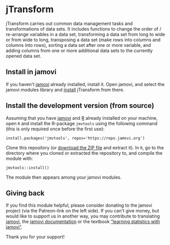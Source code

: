 # jTransform

jTransform carries out common data management tasks and transformations of data
sets. It includes functions to change the order of / re-arrange variables in a
data set, transforming a data set from long to wide or from wide to long,
transposing a data set (make rows into columns and columns into rows), sorting
a data set after one or more variable, and adding columns from one or more
additional data sets to the currently opened data set.

<!---
<center>
<img width="300" src="https://gamlj.github.io/commons/pics/ui.png" class="img-responsive" alt="">
</center>
<br>
--->


## Install in jamovi

If you haven't [jamovi](https://www.jamovi.org/download.html) already installed,
install it. Open jamovi, and select the jamovi modules library and
[install](https://jamovi.readthedocs.io/en/latest/howto/howto_Install_modules.html)
jTransform from there.

<!---
<center>
<img width="600" src="https://gamlj.github.io/glm/install.png" class="img-responsive" alt="">
</center>
--->


## Install the development version (from source)

Assuming that you have [jamovi](https://www.jamovi.org/download.html) and 
[R](https://cloud.r-project.org/) already installed on your machine, open
`R` and install the R-package `jmvtools` using the following command (this
is only required once before the first use):

```
install.packages('jmvtools', repos='https://repo.jamovi.org')
```


Clone this repository (or [download the ZIP file](../../archive/refs/heads/main.zip)
and extract it). In `R`, go to the directory where you cloned or extracted the
repository to, and compile the module with:

```
jmvtools::install()
```

The module then appears among your jamovi modules.


## Giving back

If you find this module helpful, please consider donating to the jamovi project (via
the Patreon-link on the left side).
If you can't give money, but would like to support us in another way, you may contribute
to translating [jamovi](https://hosted.weblate.org/engage/jamovi/), the
[jamovi documentation](https://hosted.weblate.org/engage/jamovidocs/) or the textbook
[”learning statistics with jamovi“](https://hosted.weblate.org/engage/jamovi/).

Thank you for your support!
